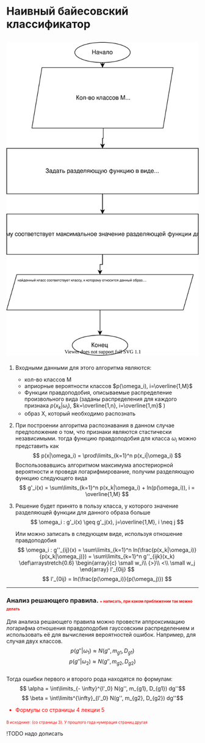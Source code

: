 # Наивный байесовский классификатор

## ![scheme](nainv_baiesovskiy_klassif.svg)

1) Входными данными для этого алгоритма являются:

   + кол-во классов M 
   + априорные вероятности классов $p(\omega_i), i=\overline{1,M}$ 
   + Функции правдоподобия, описываемые распределение произвольного вида (заданы распределения для каждого признака $p(x_k|\omega_i)$, $k=\overline{1,n}, i=\overline{1,m}$ )
   + образ X, который необходимо распознать

2) При построении алгоритма распознавания в данном случае предположение о том, что признаки являются стастически независимыми. тогда функцию правдоподобия для класса $\omega_i$ можно представить как
$$ p(x|\omega_i) = \prod\limits_{k=1}^n p(x_i|\omega_i) $$
Воспользовавшись алгоритмом максимума апостериорной вероятности и проведя логарифмирование, получим разделяющую функцию следующего вида  
$$ g'_i(x) = \sum\limits_{k=1}^n p(x_k|\omega_i) + ln(p(\omega_i)), i = \overline{1,M} $$
3) Решение будет принято в пользу класса, у которого значение разделяющей функции для данного образа больше
   $$ \omega_i : g'_i(x) \geq g'_j(x), j=\overline{1,M}, i \neq j $$  

   Или можно записать в следующем виде, используя отношение правдоподобия
   $$ \omega_i : g''_{ij}(x) = \sum\limits_{k=1}^n ln(\frac{p(x_k|\omega_i)}{p(x_k|\omega_j)}) = \sum\limits_{k=1}^n g''_{ijk}(x_k)
   \def\arraystretch{0.6}
   \begin{array}{c} 
   \small w_i\\ 
   {>}\\
   <\\
   \small w_j
   \end{array}
   l'_{0ij}
   $$
   $$
   l'_{0ij} = ln(\frac{p(\omega_i)}{p(\omega_j)})
   $$
   
___
### Анализ решающего правила. <font size="1" color="red">+ написать, при каком приближении так можно делать</font>
Для анализа решающего правила можно провести аппроксимацию логарифма отношения правдоподобия гауссовским распределением и использовать её для вычисления вероятностей ошибок. Например, для случая двух классов.
$$ p(g''|\omega_1) \approx N(g'', m_{g1}, D_{g1})$$
$$ p(g''|\omega_2) \approx N(g'', m_{g2}, D_{g2})$$  
Тогда ошибки первого и второго рода находятся по формулам:
$$ \alpha = \int\limits_{- \infty}^{l'_0} N(g'', m_{g1}, D_{g1}) dg''$$
$$ \beta = \int\limits^{\infty}_{l'_0} N(g'', m_{g2}, D_{g2}) dg''$$
<font color="red">
+ Формулы со страницы 4 лекции 5  

<font size="1">В исходнике: {со страницы 3}. У прошлого года нумерация страниц другая</font>
</font>
 
!TODO надо дописать